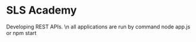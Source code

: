 # SLS Academy
Developing REST APIs. \n
all applications are run by command node app.js or npm start
